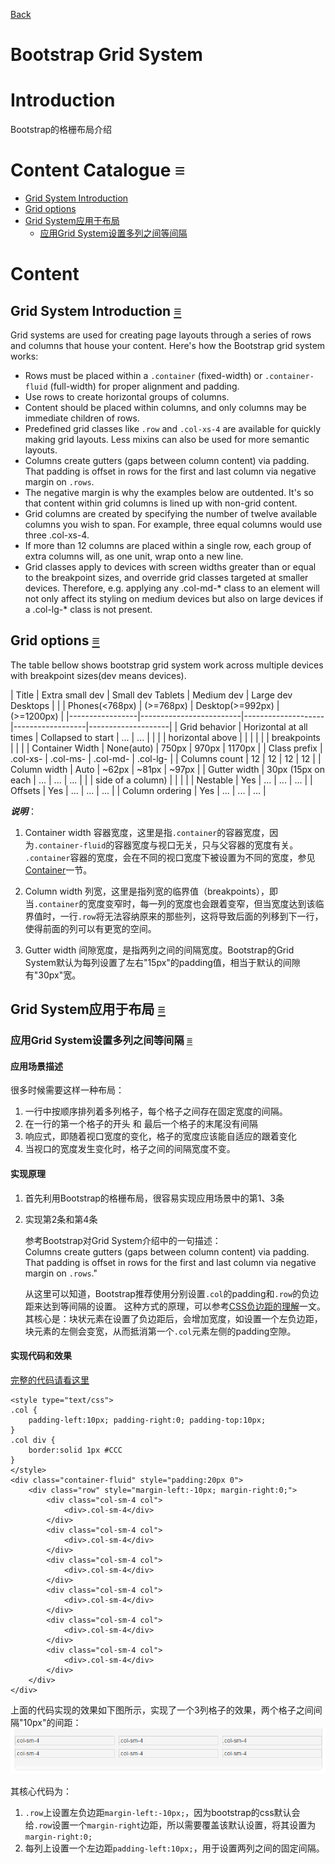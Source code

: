 [Back](index.md)

# Bootstrap Grid System

# Introduction

Bootstrap的格栅布局介绍

# Content Catalogue <a id="≡">≡</a>

- [Grid System Introduction](#GSI)
- [Grid options](#GO)
- [Grid System应用于布局](#GSAL)
    + [应用Grid System设置多列之间等间隔](#GSAL-EG)


# Content 

## Grid System Introduction <a id="GSI">[≡](#≡)</a>

Grid systems are used for creating page layouts through a series of rows and columns that house your content. Here's how the Bootstrap grid system works:   

- Rows must be placed within a `.container` (fixed-width) or `.container-fluid` (full-width) for proper alignment and padding.
- Use rows to create horizontal groups of columns.
- Content should be placed within columns, and only columns may be immediate children of rows.
- Predefined grid classes like `.row` and `.col-xs-4` are available for quickly making grid layouts. Less mixins can also be used for more semantic layouts.
- Columns create gutters (gaps between column content) via padding. That padding is offset in rows for the first and last column via negative margin on `.rows`.
- The negative margin is why the examples below are outdented. It's so that content within grid columns is lined up with non-grid content.
- Grid columns are created by specifying the number of twelve available columns you wish to span. For example, three equal columns would use three .col-xs-4.
- If more than 12 columns are placed within a single row, each group of extra columns will, as one unit, wrap onto a new line.
- Grid classes apply to devices with screen widths greater than or equal to the breakpoint sizes, and override grid classes targeted at smaller devices. Therefore, e.g. applying any .col-md-* class to an element will not only affect its styling on medium devices but also on large devices if a .col-lg-* class is not present.

## Grid options <a id="GO">[≡](#≡)</a>

The table bellow shows bootstrap grid system work across multiple devices with breakpoint sizes(dev means devices).

|      Title      |     Extra small dev     | Small dev Tablets  |    Medium dev    | Large dev Desktops |
|                 |      Phones(<768px)     |     (>=768px)      | Desktop(>=992px) |     (>=1200px)     |
|-----------------|-------------------------|--------------------|------------------|--------------------|
| Grid behavior   | Horizontal at all times | Collapsed to start | ...              | ...                |
|                 |                         | horizontal above   |                  |                    |
|                 |                         | breakpoints        |                  |                    |
| Container Width | None(auto)              | 750px              | 970px            | 1170px             |
| Class prefix    | .col-xs-                | .col-ms-           | .col-md-         | .col-lg-           |
| Columns count   | 12                      | 12                 | 12               | 12                 |
| Column width    | Auto                    | ~62px              | ~81px            | ~97px              |
| Gutter width    | 30px (15px on each      | ...                | ...              | ...                |
|                 | side of a column)       |                    |                  |                    |
| Nestable        | Yes                     | ...                | ...              | ...                |
| Offsets         | Yes                     | ...                | ...              | ...                |
| Column ordering | Yes                     | ...                | ...              | ...                   |

**_说明_**：
1. Container width
    容器宽度，这里是指`.container`的容器宽度，因为`.container-fluid`的容器宽度与视口无关，只与父容器的宽度有关。
    `.container`容器的宽度，会在不同的视口宽度下被设置为不同的宽度，参见[Container](overview.html#C)一节。

2. Column width
    列宽，这里是指列宽的临界值（breakpoints），即当`.container`的宽度变窄时，每一列的宽度也会跟着变窄，但当宽度达到该临界值时，一行`.row`将无法容纳原来的那些列，这将导致后面的列移到下一行，使得前面的列可以有更宽的空间。

3. Gutter width
    间隙宽度，是指两列之间的间隔宽度。Bootstrap的Grid System默认为每列设置了左右"15px"的padding值，相当于默认的间隙有"30px"宽。


## Grid System应用于布局 <a id="GSAL">[≡](#≡)</a>

### 应用Grid System设置多列之间等间隔  <a id="GSAL-EG">[≡](#≡)</a>

#### 应用场景描述

很多时候需要这样一种布局：

1. 一行中按顺序排列着多列格子，每个格子之间存在固定宽度的间隔。
2. 在一行的第一个格子的开头 和 最后一个格子的末尾没有间隔
3. 响应式，即随着视口宽度的变化，格子的宽度应该能自适应的跟着变化
4. 当视口的宽度发生变化时，格子之间的间隔宽度不变。

#### 实现原理

1. 首先利用Bootstrap的格栅布局，很容易实现应用场景中的第1、3条

2. 实现第2条和第4条

    参考Bootstrap对Grid System介绍中的一句描述：   
    Columns create gutters (gaps between column content) via padding. That padding is offset in rows for the first and last column via negative margin on `.rows`."

    从这里可以知道，Bootstrap推荐使用分别设置`.col`的padding和`.row`的负边距来达到等间隔的设置。
    这种方式的原理，可以参考[CSS负边距的理解](../css/layout/负边距的理解.md)一文。其核心是：块状元素在设置了负边距后，会增加宽度，如设置一个左负边距，块元素的左侧会变宽，从而抵消第一个`.col`元素左侧的padding空隙。

#### 实现代码和效果

[完整的代码请看这里](demos/grid-system.html#demo1)
```
<style type="text/css">
.col {
    padding-left:10px; padding-right:0; padding-top:10px;
}
.col div {
    border:solid 1px #CCC
}
</style>
<div class="container-fluid" style="padding:20px 0">
    <div class="row" style="margin-left:-10px; margin-right:0;">
        <div class="col-sm-4 col">
            <div>.col-sm-4</div>
        </div>
        <div class="col-sm-4 col">
            <div>.col-sm-4</div>
        </div>
        <div class="col-sm-4 col">
            <div>.col-sm-4</div>
        </div>
        <div class="col-sm-4 col">
            <div>.col-sm-4</div>
        </div>
        <div class="col-sm-4 col">
            <div>.col-sm-4</div>
        </div>
        <div class="col-sm-4 col">
            <div>.col-sm-4</div>
        </div>
    </div>
</div>
```
上面的代码实现的效果如下图所示，实现了一个3列格子的效果，两个格子之间间隔"10px"的间距：
![图一](images/grid-system-1.png)

其核心代码为：

1. `.row`上设置左负边距`margin-left:-10px;`，因为bootstrap的css默认会给`.row`设置一个`margin-right`边距，所以需要覆盖该默认设置，将其设置为`margin-right:0;`
2. 每列上设置一个左边距`padding-left:10px;`，用于设置两列之间的固定间隔。



